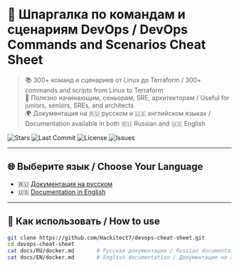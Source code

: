 # 🧰 Шпаргалка по командам и сценариям DevOps / DevOps Commands and Scenarios Cheat Sheet

> 📚 300+ команд и сценариев от Linux до Terraform / 300+ commands and scripts from Linux to Terraform  
> 🚀 Полезно начинающим, сеньорам, SRE, архитекторам / Useful for juniors, seniors, SREs, and architects  
> 🌍 Документация на 🇷🇺 русском и 🇺🇸 английском языках / Documentation available in both 🇷🇺 Russian and 🇺🇸 English

![Stars](https://img.shields.io/github/stars/Hackitect7/devops-cheat-sheet) ![Last Commit](https://img.shields.io/github/last-commit/Hackitect7/devops-cheat-sheet) ![License](https://img.shields.io/github/license/Hackitect7/devops-cheat-sheet) ![Issues](https://img.shields.io/github/issues/Hackitect7/devops-cheat-sheet)

---

## 🌐 Выберите язык / Choose Your Language

- 🇷🇺 [Документация на русском](./docs/ru/README.md)
- 🇺🇸 [Documentation in English](./docs/en/README.md)

---

## 🔧 Как использовать / How to use

```bash
git clone https://github.com/Hackitect7/devops-cheat-sheet.git
cd devops-cheat-sheet
cat docs/RU/docker.md       # Русская документация / Russian documentation
cat docs/EN/docker.md       # English documentation / Документация на английском языке
```
